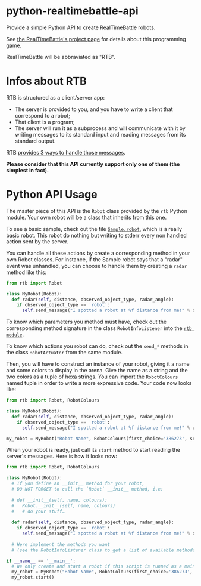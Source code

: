 python-realtimebattle-api
=========================

Provide a simple Python API to create RealTimeBattle robots.

See [the RealTimeBattle's project page](http://realtimebattle.sourceforge.net/) for details about this programming game.

RealTimeBattle will be abbraviated as "RTB".

# Infos about RTB

RTB is structured as a client/server app:
 * The server is provided to you, and you have to write a client that correspond to a robot;
 * That client is a program;
 * The server will run it as a subprocess and will communicate with it by writing messages to its standard input and reading messages from its standard output.

RTB [provides 3 ways to handle those messages](http://realtimebattle.sourceforge.net/Documentation/RealTimeBattle-4.html#ss4.1).

**Please consider that this API currently support only one of them (the simplest in fact).**

# Python API Usage
The master piece of this API is the `Robot` class provided by the `rtb` Python module. Your own robot will be a class that inherits from this one.

To see a basic sample, check out the file [`Sample.robot`](https://github.com/cGuille/python-realtimebattle-api/blob/master/Sample.robot), which is a really basic robot. This robot do nothing but writing to stderr every non handled action sent by the server.

You can handle all these actions by create a corresponding method in your own Robot classes. For instance, if the Sample robot says that a "radar" event was unhandled, you can choose to handle them by creating a `radar` method like this:
```python
from rtb import Robot

class MyRobot(Robot):
  def radar(self, distance, observed_object_type, radar_angle):
    if observed_object_type == 'robot':
      self.send_message("I spotted a robot at %f distance from me!" % distance)
```

To know which parameters you method must have, check out the corresponding method signature in the class `RobotInfoListener` into the [`rtb module`](https://github.com/cGuille/python-realtimebattle-api/blob/master/rtb.py).

To know which actions you robot can do, check out the `send_*` methods in the class `RobotActuator` from the same module.

Then, you will have to construct an instance of your robot, giving it a name and some colors to display in the arena. Give the name as a string and the two colors as a tuple of hexa strings. You can import the `RobotColours` named tuple in order to write a more expressive code. Your code now looks like:
```python
from rtb import Robot, RobotColours

class MyRobot(Robot):
  def radar(self, distance, observed_object_type, radar_angle):
    if observed_object_type == 'robot':
      self.send_message("I spotted a robot at %f distance from me!" % distance)

my_robot = MyRobot("Robot Name", RobotColours(first_choice='386273', second_choice='d97154'))
```

When your robot is ready, just call its `start` method to start reading the server's messages. Here is how it looks now:
```python
from rtb import Robot, RobotColours

class MyRobot(Robot):
  # If you define an __init__ method for your robot,
  # DO NOT FORGET to call the `Robot` __init__ method, i.e:
  
  # def __init__(self, name, colours):
  #   Robot.__init__(self, name, colours)
  #   # do your stuff…
  
  def radar(self, distance, observed_object_type, radar_angle):
    if observed_object_type == 'robot':
      self.send_message("I spotted a robot at %f distance from me!" % distance)
  
  # Here implement the methods you want
  # (see the RobotInfoListener class to get a list of available methods)

if __name__ == '__main__':
  # We only create and start a robot if this script is runned as a main script
  my_robot = MyRobot("Robot Name", RobotColours(first_choice='386273', second_choice='d97154'))
  my_robot.start()
```
